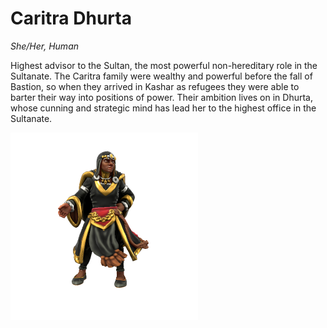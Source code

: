 # Caritra Dhurta
*She/Her, Human*

Highest advisor to the Sultan, the most powerful non-hereditary role in the Sultanate. The Caritra family were wealthy and powerful before the fall of Bastion, so when they arrived in Kashar as refugees they were able to barter their way into positions of power. Their ambition lives on in Dhurta, whose cunning and strategic mind has lead her to the highest office in the Sultanate.

![](CaritraDhurta.png)